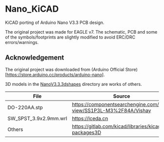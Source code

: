 # Nano_KiCAD

KiCAD porting of Arduino Nano V3.3 PCB design.

The original project was made for EAGLE v7. The schematic, PCB and some of the symbols/footprints are slightly modified to avoid ERC/DRC errors/warnings.

## Acknowledgement

The original project was downloaded from (Arduino Official Store)[https://store.arduino.cc/products/arduino-nano].

3D models in the [NanoV3.3.3dshapes](NanoV3.3.3dshapes) directory are works of others.

| File | Source |
| ---- | ------ |
| DO-220AA.stp | https://componentsearchengine.com/part-view/SS1P3L-M3%2F84A/Vishay |
| SW_SPST_3.9x2.9mm.wrl | https://lceda.cn |
| Others | https://gitlab.com/kicad/libraries/kicad-packages3D |
